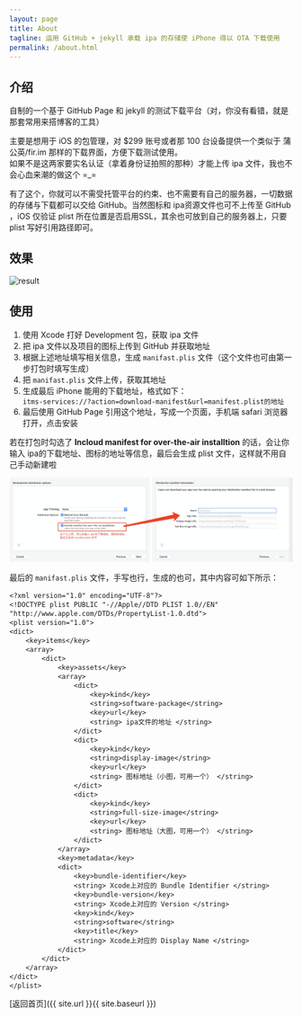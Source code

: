 ```yaml
---
layout: page
title: About
tagline: 运用 GitHub + jekyll 承载 ipa 的存储使 iPhone 得以 OTA 下载使用
permalink: /about.html
---
```


## 介绍

自制的一个基于 GitHub Page 和 jekyll 的测试下载平台（对，你没有看错，就是那套常用来搭博客的工具）

主要是想用于 iOS 的包管理，对 $299 账号或者那 100 台设备提供一个类似于 蒲公英/fir.im 那样的下载界面，方便下载测试使用。<br/>如果不是这两家要实名认证（拿着身份证拍照的那种）才能上传 ipa 文件，我也不会心血来潮的做这个 =_=

有了这个，你就可以不需受托管平台的约束、也不需要有自己的服务器，一切数据的存储与下载都可以交给 GitHub。当然图标和 ipa资源文件也可不上传至 GitHub ，iOS 仅验证 plist 所在位置是否启用SSL，其余也可放到自己的服务器上，只要 plist 写好引用路径即可。

## 效果

![result](https://raw.githubusercontent.com/1ilI/1ilI.github.io/master/resource/2018-04/result.gif)

## 使用

1. 使用 Xcode 打好 Development 包，获取 ipa 文件
2. 把 ipa 文件以及项目的图标上传到 GitHub 并获取地址
3. 根据上述地址填写相关信息，生成 `manifast.plis` 文件（这个文件也可由第一步打包时填写生成）
4. 把 `manifast.plis` 文件上传，获取其地址
5. 生成最后 iPhone 能用的下载地址，格式如下： <br/>
`itms-services://?action=download-manifest&url=manifest.plist的地址`
6. 最后使用 GitHub Page 引用这个地址，写成一个页面，手机端 safari 浏览器打开，点击安装

若在打包时勾选了 **Incloud manifest for over-the-air installtion** 的话，会让你输入 ipa的下载地址、图标的地址等信息，最后会生成 plist 文件，这样就不用自己手动新建啦

![xcode-step](https://raw.githubusercontent.com/1ilI/1ilI.github.io/master/resource/2018-04/xcode-step.png)

最后的 `manifast.plis` 文件，手写也行，生成的也可，其中内容可如下所示：
```
<?xml version="1.0" encoding="UTF-8"?>
<!DOCTYPE plist PUBLIC "-//Apple//DTD PLIST 1.0//EN" "http://www.apple.com/DTDs/PropertyList-1.0.dtd">
<plist version="1.0">
<dict>
	<key>items</key>
	<array>
		<dict>
			<key>assets</key>
			<array>
				<dict>
					<key>kind</key>
					<string>software-package</string>
					<key>url</key>
					<string> ipa文件的地址 </string>
				</dict>
				<dict>
					<key>kind</key>
					<string>display-image</string>
					<key>url</key>
					<string> 图标地址（小图，可用一个） </string>
				</dict>
				<dict>
					<key>kind</key>
					<string>full-size-image</string>
					<key>url</key>
					<string> 图标地址（大图，可用一个） </string>
				</dict>
			</array>
			<key>metadata</key>
			<dict>
				<key>bundle-identifier</key>
				<string> Xcode上对应的 Bundle Identifier </string>
				<key>bundle-version</key>
				<string> Xcode上对应的 Version </string>
				<key>kind</key>
				<string>software</string>
				<key>title</key>
				<string> Xcode上对应的 Display Name </string>
			</dict>
		</dict>
	</array>
</dict>
</plist>
```

[返回首页]({{ site.url }}{{ site.baseurl }})

